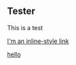 ## Tester

This is a test

[I'm an inline-style link](javascript:window.lessonFunctions.tester();)
<html>
  <!-- <script type="text/javascript" src="
  function a() {
      console.log('asdf');
    }
    a();
  ">
  </script> -->
  <a href="javascript:window.lessonFunctions.tester();">hello</a>
</html>

